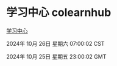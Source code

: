 # 学习中心 colearnhub
[学习中心](http://219.139.197.74:56308/colearnhub/)

2024年 10月 26日 星期六 07:00:02 CST

2024年 10月 25日 星期五 23:00:02 GMT
